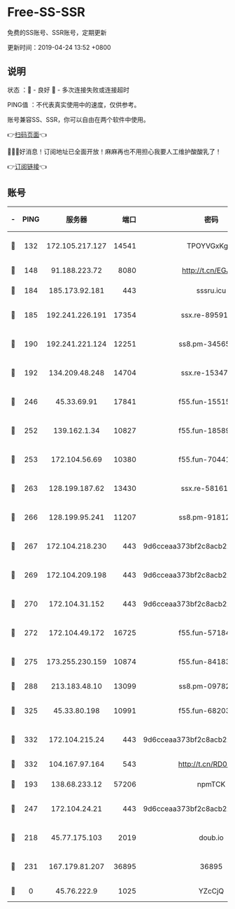 # Free-SS-SSR

免费的SS账号、SSR账号，定期更新

更新时间：2019-04-24 13:52 +0800

## 说明

状态     ：🙂 - 良好 🙁 - 多次连接失败或连接超时

PING值   ：不代表真实使用中的速度，仅供参考。

账号兼容SS、SSR，你可以自由在两个软件中使用。

👉[扫码页面](https://liesauer.github.io/Free-SS-SSR/)👈

🎉🎉🎉好消息！订阅地址已全面开放！麻麻再也不用担心我要人工维护酸酸乳了！

👉[订阅链接](https://www.liesauer.net/yogurt/subscribe?ACCESS_TOKEN=DAYxR3mMaZAsaqUb)👈

## 账号

|-|PING|服务器|端口|密码|加密方式|区域|
|:----:|:----:|:-----:|-----:|:----:|:----:|:----:|
|🙂|132|172.105.217.127|14541|TPOYVGxKglpi|aes-256-cfb|JP|
|🙂|148|91.188.223.72|8080|http://t.cn/EGJIyrl|rc4-md5|RU|
|🙂|184|185.173.92.181|443|sssru.icu|rc4-md5|RU|
|🙂|185|192.241.226.191|17354|ssx.re-89591313|aes-256-cfb|US|
|🙂|190|192.241.221.124|12251|ss8.pm-34565272|aes-256-cfb|US|
|🙂|192|134.209.48.248|14704|ssx.re-15347823|aes-256-cfb|US|
|🙂|246|45.33.69.91|17841|f55.fun-15515168|aes-256-cfb|US|
|🙂|252|139.162.1.34|10827|f55.fun-18589749|aes-256-cfb|SG|
|🙂|253|172.104.56.69|10380|f55.fun-70441815|aes-256-cfb|SG|
|🙂|263|128.199.187.62|13430|ssx.re-58161768|aes-256-cfb|SG|
|🙂|266|128.199.95.241|11207|ss8.pm-91812416|aes-256-cfb|SG|
|🙂|267|172.104.218.230|443|9d6cceaa373bf2c8acb22e60b6a58be6|aes-256-cfb|US|
|🙂|269|172.104.209.198|443|9d6cceaa373bf2c8acb22e60b6a58be6|aes-256-cfb|US|
|🙂|270|172.104.31.152|443|9d6cceaa373bf2c8acb22e60b6a58be6|aes-256-cfb|US|
|🙂|272|172.104.49.172|16725|f55.fun-57184998|aes-256-cfb|SG|
|🙂|275|173.255.230.159|10874|f55.fun-84183514|aes-256-cfb|US|
|🙂|288|213.183.48.10|13099|ss8.pm-09782866|rc4-md5|RU|
|🙂|325|45.33.80.198|10991|f55.fun-68203987|aes-256-cfb|US|
|🙂|332|172.104.215.24|443|9d6cceaa373bf2c8acb22e60b6a58be6|aes-256-cfb|US|
|🙂|332|104.167.97.164|543|http://t.cn/RD0D7sx|rc4-md5|CA|
|🙂|193|138.68.233.12|57206|npmTCK|rc4-md5|US|
|🙂|247|172.104.24.21|443|9d6cceaa373bf2c8acb22e60b6a58be6|aes-256-cfb|US|
|🙁|218|45.77.175.103|2019|doub.io|aes-128-ctr|SG|
|🙁|231|167.179.81.207|36895|36895|aes-256-cfb|JP|
|🙁|0|45.76.222.9|1025|YZcCjQ|rc4-md5|JP|
